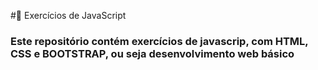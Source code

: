 #📌 Exercícios de JavaScript
### Este repositório contém exercícios de javascrip, com HTML, CSS e BOOTSTRAP, ou seja desenvolvimento web básico

